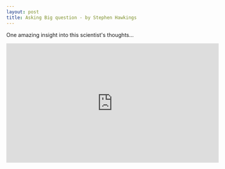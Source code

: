 ```yaml
---
layout: post
title: Asking Big question - by Stephen Hawkings
---
```


One amazing insight into this scientist's thoughts...

<iframe src="http://embed.ted.com/talks/stephen_hawking_asks_big_questions_about_the_universe.html" width="560" height="315" frameborder="0" scrolling="no" webkitAllowFullScreen mozallowfullscreen allowFullScreen></iframe>
